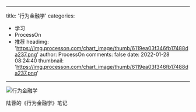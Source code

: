 
---
title: '行为金融学'
categories: 
 - 学习
 - ProcessOn
 - 推荐
headimg: 'https://img.processon.com/chart_image/thumb/6119ea03f346fb17488da237.png'
author: ProcessOn
comments: false
date: 2022-01-28 08:24:40
thumbnail: 'https://img.processon.com/chart_image/thumb/6119ea03f346fb17488da237.png'
---

<div>   
<img class="thumb" alt="行为金融学" src="https://img.processon.com/chart_image/thumb/6119ea03f346fb17488da237.png" referrerpolicy="no-referrer">
<p>陆蓉的《行为金融学》笔记</p>  
</div>
            